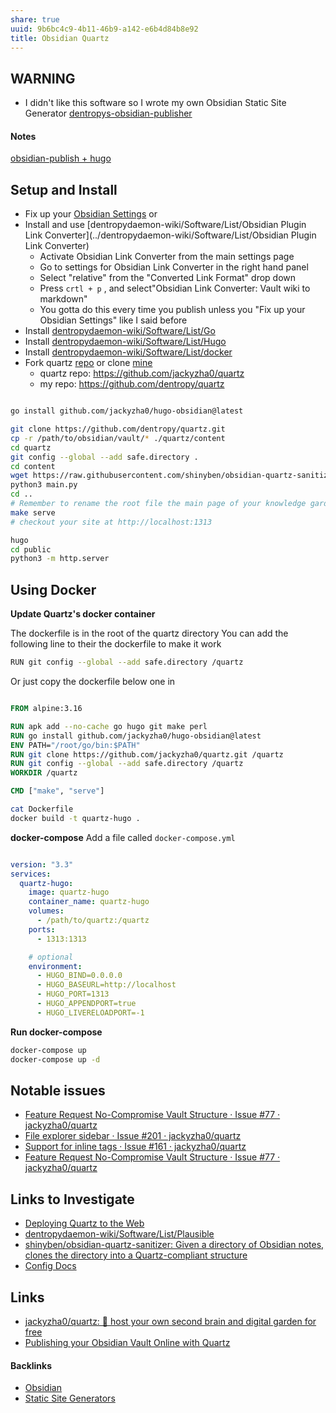 ```yaml
---
share: true
uuid: 9b6bc4c9-4b11-46b9-a142-e6b4d84b8e92
title: Obsidian Quartz
---
```

## WARNING

* I didn't like this software so I wrote my own Obsidian Static Site Generator [dentropys-obsidian-publisher](../f43d858e-c32e-4d15-bfc4-456bb7f56ceb)


#### Notes

[obsidian-publish + hugo](../55f88f15-e0a1-48eb-a9b4-3bf370ede0f1)

## Setup and Install

* Fix up your [Obsidian Settings](https://quartz.jzhao.xyz/notes/obsidian/) or
* Install and use [dentropydaemon-wiki/Software/List/Obsidian Plugin Link Converter](../dentropydaemon-wiki/Software/List/Obsidian Plugin Link Converter)
	* Activate Obsidian Link Converter from the main settings page
	* Go to settings for Obsidian Link Converter in the right hand panel
	* Select "relative" from the "Converted Link Format" drop down
	* Press `crtl + p` , and select"Obsidian Link Converter: Vault wiki to markdown"
	* You gotta do this every time you publish unless you "Fix up your Obsidian Settings" like I said before
* Install [dentropydaemon-wiki/Software/List/Go](../dentropydaemon-wiki/Software/List/Go)
* Install [dentropydaemon-wiki/Software/List/Hugo](../dentropydaemon-wiki/Software/List/Hugo)
* Install [dentropydaemon-wiki/Software/List/docker](../dentropydaemon-wiki/Software/List/docker)
* Fork quartz [repo](https://github.com/jackyzha0/quartz) or clone [mine](https://github.com/dentropy/quartz)
	* quartz repo: https://github.com/jackyzha0/quartz
	* my repo: https://github.com/dentropy/quartz

``` bash

go install github.com/jackyzha0/hugo-obsidian@latest

git clone https://github.com/dentropy/quartz.git
cp -r /path/to/obsidian/vault/* ./quartz/content
cd quartz
git config --global --add safe.directory .      
cd content
wget https://raw.githubusercontent.com/shinyben/obsidian-quartz-sanitizer/main/main.py
python3 main.py
cd ..
# Remember to rename the root file the main page of your knowledge garden as _index.md
make serve
# checkout your site at http://localhost:1313

hugo
cd public
python3 -m http.server
```

## Using Docker

**Update Quartz's docker container**

The dockerfile is in the root of the quartz directory
You can add the following line to their the dockerfile to make it work

``` bash
RUN git config --global --add safe.directory /quartz
```

Or just copy the dockerfile below one in
``` dockerfile

FROM alpine:3.16

RUN apk add --no-cache go hugo git make perl
RUN go install github.com/jackyzha0/hugo-obsidian@latest
ENV PATH="/root/go/bin:$PATH"
RUN git clone https://github.com/jackyzha0/quartz.git /quartz
RUN git config --global --add safe.directory /quartz
WORKDIR /quartz

CMD ["make", "serve"]

```


``` bash
cat Dockerfile
docker build -t quartz-hugo .

```

**docker-compose**
Add a file called `docker-compose.yml`


``` yaml

version: "3.3"
services:
  quartz-hugo:
    image: quartz-hugo
    container_name: quartz-hugo
    volumes:
      - /path/to/quartz:/quartz
    ports:
      - 1313:1313

    # optional
    environment:
      - HUGO_BIND=0.0.0.0
      - HUGO_BASEURL=http://localhost
      - HUGO_PORT=1313
      - HUGO_APPENDPORT=true
      - HUGO_LIVERELOADPORT=-1


```

**Run docker-compose**

``` bash
docker-compose up 
docker-compose up -d
```

## Notable issues

* [Feature Request No-Compromise Vault Structure · Issue #77 · jackyzha0/quartz](https://github.com/jackyzha0/quartz/issues/77)
* [File explorer sidebar · Issue #201 · jackyzha0/quartz](https://github.com/jackyzha0/quartz/issues/201)
* [Support for inline tags · Issue #161 · jackyzha0/quartz](https://github.com/jackyzha0/quartz/issues/161)
* [Feature Request No-Compromise Vault Structure · Issue #77 · jackyzha0/quartz](https://github.com/jackyzha0/quartz/issues/77)

## Links to Investigate

* [Deploying Quartz to the Web](https://quartz.jzhao.xyz/notes/hosting/)
* [dentropydaemon-wiki/Software/List/Plausible](../dentropydaemon-wiki/Software/List/Plausible)
* [shinyben/obsidian-quartz-sanitizer: Given a directory of Obsidian notes, clones the directory into a Quartz-compliant structure](https://github.com/shinyben/obsidian-quartz-sanitizer)
* [Config Docs](https://quartz.jzhao.xyz/notes/config)

## Links
* [jackyzha0/quartz: 🌱 host your own second brain and digital garden for free](https://github.com/jackyzha0/quartz)
* [Publishing your Obsidian Vault Online with Quartz](https://brandonkboswell.com/blog/Publishing-your-Obsidian-Vault-Online-with-Quartz/)

#### Backlinks

* [Obsidian](/f76a085e-f2c8-43bd-a852-47760f01e401)
* [Static Site Generators](/d6998d71-a15a-49cf-adf3-302e02a783e3)